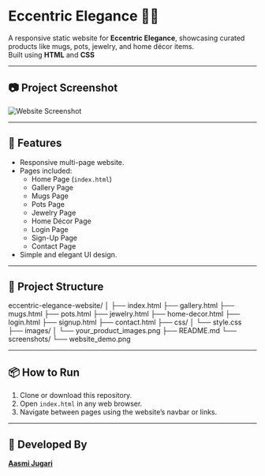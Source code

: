 # Eccentric Elegance 🌸✨

A responsive static website for **Eccentric Elegance**, showcasing curated products like mugs, pots, jewelry, and home décor items.  
Built using **HTML** and **CSS**

---

## 📷 Project Screenshot

![Website Screenshot](screenshots/website_demo.png)

---

## 🚀 Features

- Responsive multi-page website.
- Pages included:
   - Home Page (`index.html`)
   - Gallery Page
   - Mugs Page
   - Pots Page
   - Jewelry Page
   - Home Décor Page
   - Login Page
   - Sign-Up Page
   - Contact Page
- Simple and elegant UI design.

---

## 📁 Project Structure

eccentric-elegance-website/
│
├── index.html
├── gallery.html
├── mugs.html
├── pots.html
├── jewelry.html
├── home-decor.html
├── login.html
├── signup.html
├── contact.html
├── css/
│ └── style.css
├── images/
│ └── your_product_images.png
├── README.md
└── screenshots/
└── website_demo.png


---

## 📦 How to Run

1. Clone or download this repository.
2. Open `index.html` in any web browser.
3. Navigate between pages using the website’s navbar or links.

---

## 📎 Developed By

**[Aasmi Jugari](https://github.com/AasmiJugari)**
